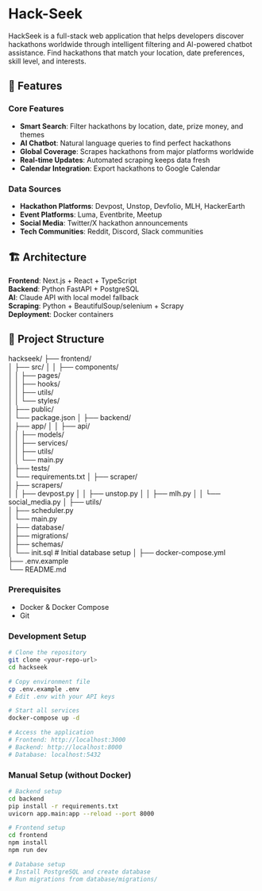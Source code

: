 # Hack-Seek
HackSeek is a full-stack web application that helps developers discover hackathons worldwide through intelligent filtering and AI-powered chatbot assistance. Find hackathons that match your location, date preferences, skill level, and interests.
## 🌟 Features

### Core Features
- **Smart Search**: Filter hackathons by location, date, prize money, and themes
- **AI Chatbot**: Natural language queries to find perfect hackathons
- **Global Coverage**: Scrapes hackathons from major platforms worldwide
- **Real-time Updates**: Automated scraping keeps data fresh
- **Calendar Integration**: Export hackathons to Google Calendar



### Data Sources
- **Hackathon Platforms**: Devpost, Unstop, Devfolio, MLH, HackerEarth
- **Event Platforms**: Luma, Eventbrite, Meetup
- **Social Media**: Twitter/X hackathon announcements
- **Tech Communities**: Reddit, Discord, Slack communities



## 🏗️ Architecture

**Frontend**: Next.js + React + TypeScript  
**Backend**: Python FastAPI + PostgreSQL  
**AI**: Claude API with local model fallback  
**Scraping**: Python + BeautifulSoup/selenium + Scrapy  
**Deployment**: Docker containers



## 📁 Project Structure

hackseek/
├── frontend/                
│   ├── src/
│   │   ├── components/       
│   │   ├── pages/        
│   │   ├── hooks/     
│   │   ├── utils/         
│   │   └── styles/         
│   ├── public/            
│   └── package.json
│
├── backend/                
│   ├── app/
│   │   ├── api/       
│   │   ├── models/      
│   │   ├── services/     
│   │   ├── utils/          
│   │   └── main.py        
│   ├── tests/             
│   └── requirements.txt
│
├── scraper/                
│   ├── scrapers/       
│   │   ├── devpost.py
│   │   ├── unstop.py
│   │   ├── mlh.py
│   │   └── social_media.py
│   ├── utils/            
│   ├── scheduler.py      
│   └── main.py           
│
├── database/              
│   ├── migrations/       
│   ├── schemas/        
│   └── init.sql          # Initial database setup
│
├── docker-compose.yml    
├── .env.example         
└── README.md     



### Prerequisites
- Docker & Docker Compose
- Git

### Development Setup
```bash
# Clone the repository
git clone <your-repo-url>
cd hackseek

# Copy environment file
cp .env.example .env
# Edit .env with your API keys

# Start all services
docker-compose up -d

# Access the application
# Frontend: http://localhost:3000
# Backend: http://localhost:8000
# Database: localhost:5432
```


### Manual Setup (without Docker)
```bash
# Backend setup
cd backend
pip install -r requirements.txt
uvicorn app.main:app --reload --port 8000

# Frontend setup
cd frontend
npm install
npm run dev

# Database setup
# Install PostgreSQL and create database
# Run migrations from database/migrations/
```
